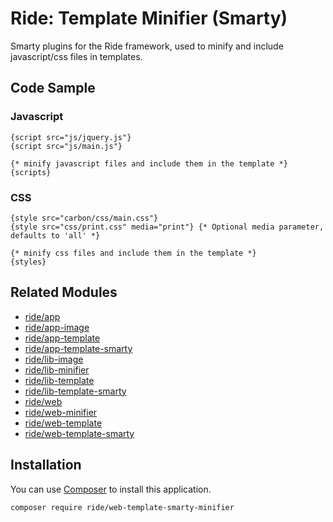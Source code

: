 # Ride: Template Minifier (Smarty)

Smarty plugins for the Ride framework, used to minify and include javascript/css files in templates.

## Code Sample

### Javascript
```smarty
{script src="js/jquery.js"}
{script src="js/main.js"}

{* minify javascript files and include them in the template *}
{scripts}
```

### CSS
```smarty
{style src="carbon/css/main.css"}
{style src="css/print.css" media="print"} {* Optional media parameter, defaults to 'all' *}

{* minify css files and include them in the template *}
{styles}
```

## Related Modules 

- [ride/app](https://github.com/all-ride/ride-app)
- [ride/app-image](https://github.com/all-ride/ride-app-template)
- [ride/app-template](https://github.com/all-ride/ride-app-template)
- [ride/app-template-smarty](https://github.com/all-ride/ride-app-template-smarty)
- [ride/lib-image](https://github.com/all-ride/ride-lib-i18n)
- [ride/lib-minifier](https://github.com/all-ride/ride-lib-minifier)
- [ride/lib-template](https://github.com/all-ride/ride-lib-template)
- [ride/lib-template-smarty](https://github.com/all-ride/ride-lib-template-smarty)
- [ride/web](https://github.com/all-ride/ride-web)
- [ride/web-minifier](https://github.com/all-ride/ride-web-api)
- [ride/web-template](https://github.com/all-ride/ride-web-template)
- [ride/web-template-smarty](https://github.com/all-ride/ride-web-template-smarty)

## Installation

You can use [Composer](http://getcomposer.org) to install this application.

```
composer require ride/web-template-smarty-minifier
```
